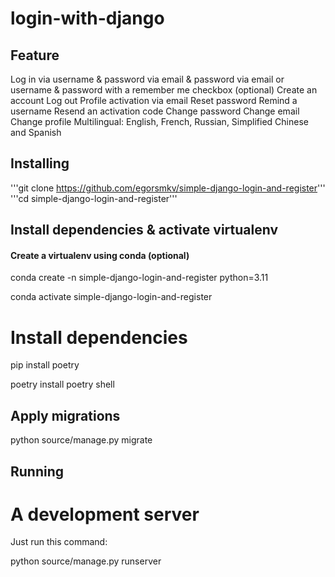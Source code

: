 # login-with-django

## Feature

Log in
via username & password
via email & password
via email or username & password
with a remember me checkbox (optional)
Create an account
Log out
Profile activation via email
Reset password
Remind a username
Resend an activation code
Change password
Change email
Change profile
Multilingual: English, French, Russian, Simplified Chinese and Spanish

## Installing
'''git clone https://github.com/egorsmkv/simple-django-login-and-register'''
'''cd simple-django-login-and-register'''

## Install dependencies & activate virtualenv
#### Create a virtualenv using conda (optional)
conda create -n simple-django-login-and-register python=3.11

conda activate simple-django-login-and-register
# Install dependencies
pip install poetry

poetry install
poetry shell
## Apply migrations
python source/manage.py migrate
## Running
# A development server
Just run this command:

python source/manage.py runserver


